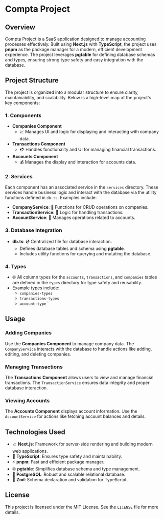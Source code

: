 # Compta Project

## Overview

Compta Project is a SaaS application designed to manage accounting processes effectively.
Built using **Next.js** with **TypeScript**, the project uses **pnpm** as the package manager for a modern, efficient development experience.
The project leverages **pgtable** for defining database schemas and types, ensuring strong type safety and easy integration with the database.

## Project Structure

The project is organized into a modular structure to ensure clarity, maintainability, and scalability. Below is a high-level map of the project's key components:

### 1. **Components**

- **Companies Component**
  - 📈 Manages UI and logic for displaying and interacting with company data.
- **Transactions Component**
  - 💳 Handles functionality and UI for managing financial transactions.
- **Accounts Component**
  - 💰 Manages the display and interaction for accounts data.

### 2. **Services**

Each component has an associated service in the `services` directory. These services handle business logic and interact with the database via the utility functions defined in `db.ts`. Examples include:

- **CompanyService**: 🔧 Functions for CRUD operations on companies.
- **TransactionService**: 🔧 Logic for handling transactions.
- **AccountService**: 🔧 Manages operations related to accounts.

### 3. **Database Integration**

- **db.ts**: 💿 Centralized file for database interaction.
  - Defines database tables and schema using **pgtable**.
  - Includes utility functions for querying and mutating the database.

### 4. **Types**

- 🌐 All column types for the `accounts`, `transactions`, and `companies` tables are defined in the `types` directory for type safety and reusability.
- Example types include:
  - `companies-types`
  - `transactions-types`
  - `account-type`
    `

## Usage

### Adding Companies

Use the **Companies Component** to manage company data. The `CompanyService` interacts with the database to handle actions like adding, editing, and deleting companies.

### Managing Transactions

The **Transactions Component** allows users to view and manage financial transactions. The `TransactionService` ensures data integrity and proper database interaction.

### Viewing Accounts

The **Accounts Component** displays account information. Use the `AccountService` for actions like fetching account balances and details.

## Technologies Used

- 📈 **Next.js**: Framework for server-side rendering and building modern web applications.
- 🎨 **TypeScript**: Ensures type safety and maintainability.
- ⚡️ **pnpm**: Fast and efficient package manager.
- 🌐 **pgtable**: Simplifies database schema and type management.
- 📄 **PostgreSQL**: Robust and scalable relational database.
- 🔢 **Zod**: Schema declaration and validation for TypeScript.

## License

This project is licensed under the MIT License. See the `LICENSE` file for more details.
